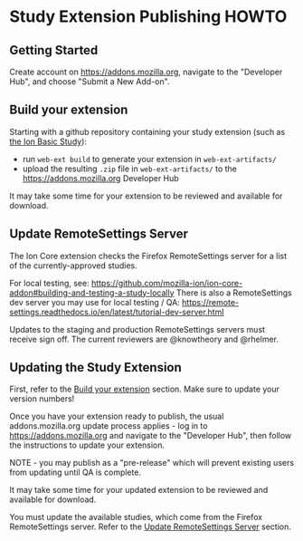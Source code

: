 # Study Extension Publishing HOWTO

## Getting Started

Create account on https://addons.mozilla.org, navigate to the "Developer Hub", and choose "Submit a New Add-on".

## Build your extension

Starting with a github repository containing your study extension (such as [the Ion Basic Study](https://github.com/mozilla-ion/ion-basic-study)):

* run `web-ext build` to generate your extension in `web-ext-artifacts/`
* upload the resulting `.zip` file in `web-ext-artifacts/` to the https://addons.mozilla.org Developer Hub

It may take some time for your extension to be reviewed and available for download.

## Update RemoteSettings Server

The Ion Core extension checks the Firefox RemoteSettings server for a list of the currently-approved studies.

For local testing, see: https://github.com/mozilla-ion/ion-core-addon#building-and-testing-a-study-locally
There is also a RemoteSettings dev server you may use for local testing / QA: https://remote-settings.readthedocs.io/en/latest/tutorial-dev-server.html

Updates to the staging and production RemoteSettings servers must receive sign off. The current reviewers are @knowtheory and @rhelmer.

## Updating the Study Extension

First, refer to the [Build your extension](#build-your-extension) section. Make sure to update your version numbers!

Once you have your extension ready to publish, the usual addons.mozilla.org update process applies - log in to https://addons.mozilla.org and navigate to the "Developer Hub", then follow the instructions to update your extension.

NOTE - you may publish as a "pre-release" which will prevent existing users from updating until QA is complete.

It may take some time for your updated extension to be reviewed and available for download.

You must update the available studies, which come from the Firefox RemoteSettings server. Refer to the [Update RemoteSettings Server](#update-remotesettings-server) section.
